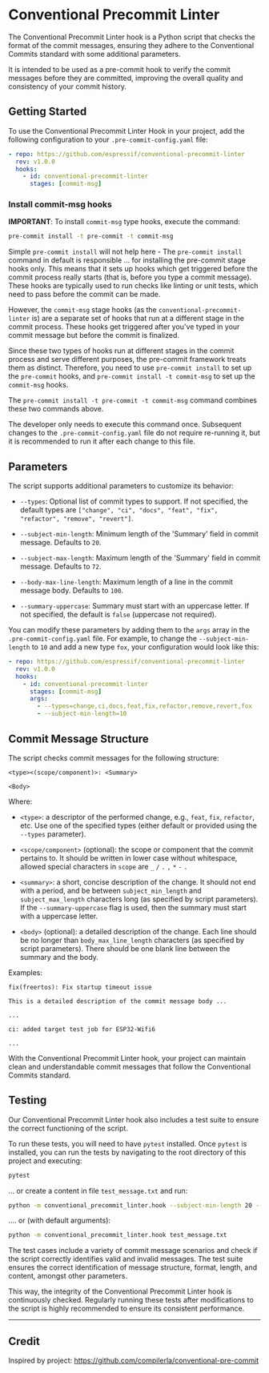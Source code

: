 # Conventional Precommit Linter

The Conventional Precommit Linter hook is a Python script that checks the format of the commit messages, ensuring they adhere to the Conventional Commits standard with some additional parameters.

It is intended to be used as a pre-commit hook to verify the commit messages before they are committed, improving the overall quality and consistency of your commit history.

## Getting Started

To use the Conventional Precommit Linter Hook in your project, add the following configuration to your `.pre-commit-config.yaml` file:

```yaml
- repo: https://github.com/espressif/conventional-precommit-linter
  rev: v1.0.0
  hooks:
    - id: conventional-precommit-linter
      stages: [commit-msg]
```

### Install commit-msg hooks
**IMPORTANT**: To install `commit-msg` type hooks, execute the command:
```sh
pre-commit install -t pre-commit -t commit-msg
```

Simple `pre-commit install` will not help here - The `pre-commit install` command in default is responsible ... for installing the pre-commit stage hooks only. This means that it sets up hooks which get triggered before the commit process really starts (that is, before you type a commit message). These hooks are typically used to run checks like linting or unit tests, which need to pass before the commit can be made.

However, the `commit-msg` stage hooks (as the `conventional-precommit-linter` is) are a separate set of hooks that run at a different stage in the commit process. These hooks get triggered after you've typed in your commit message but before the commit is finalized.

Since these two types of hooks run at different stages in the commit process and serve different purposes, the pre-commit framework treats them as distinct. Therefore, you need to use `pre-commit install` to set up the `pre-commit` hooks, and `pre-commit install -t commit-msg` to set up the `commit-msg` hooks.

The `pre-commit install -t pre-commit -t commit-msg` command combines these two commands above.

The developer only needs to execute this command once. Subsequent changes to the `.pre-commit-config.yaml` file do not require re-running it, but it is recommended to run it after each change to this file.


## Parameters

The script supports additional parameters to customize its behavior:

- `--types`: Optional list of commit types to support. If not specified, the default types are `["change", "ci", "docs", "feat", "fix", "refactor", "remove", "revert"]`.

- `--subject-min-length`: Minimum length of the 'Summary' field in commit message. Defaults to `20`.

- `--subject-max-length`: Maximum length of the 'Summary' field in commit message. Defaults to `72`.

- `--body-max-line-length`: Maximum length of a line in the commit message body. Defaults to `100`.

- `--summary-uppercase`: Summary must start with an uppercase letter. If not specified, the default is `false` (uppercase not required).

You can modify these parameters by adding them to the `args` array in the `.pre-commit-config.yaml` file. For example, to change the `--subject-min-length` to `10` and add a new type `fox`, your configuration would look like this:

```yaml
- repo: https://github.com/espressif/conventional-precommit-linter
  rev: v1.0.0
  hooks:
    - id: conventional-precommit-linter
      stages: [commit-msg]
      args:
        - --types=change,ci,docs,feat,fix,refactor,remove,revert,fox
        - --subject-min-length=10
```

## Commit Message Structure

The script checks commit messages for the following structure:

```text
<type><(scope/component)>: <Summary>

<Body>
```

Where:

- `<type>`: a descriptor of the performed change, e.g., `feat`, `fix`, `refactor`, etc. Use one of the specified types (either default or provided using the `--types` parameter).

- `<scope/component>` (optional): the scope or component that the commit pertains to. It should be written in lower case without whitespace, allowed special characters in `scope` are `_` `/` `.` `,` `*` `-` `.`

- `<summary>`: a short, concise description of the change. It should not end with a period, and be between `subject_min_length` and `subject_max_length` characters long (as specified by script parameters). If the `--summary-uppercase` flag is used, then the summary must start with a uppercase letter.

- `<body>` (optional): a detailed description of the change. Each line should be no longer than `body_max_line_length` characters (as specified by script parameters). There should be one blank line between the summary and the body.

Examples:

```text
fix(freertos): Fix startup timeout issue

This is a detailed description of the commit message body ...

...

ci: added target test job for ESP32-Wifi6

...
```

With the Conventional Precommit Linter hook, your project can maintain clean and understandable commit messages that follow the Conventional Commits standard.


## Testing

Our Conventional Precommit Linter hook also includes a test suite to ensure the correct functioning of the script.

To run these tests, you will need to have `pytest` installed. Once `pytest` is installed, you can run the tests by navigating to the root directory of this project and executing:

```sh
pytest
```
... or create a content in file `test_message.txt` and run:
```sh
python -m conventional_precommit_linter.hook --subject-min-length 20 --subject-max-length 72 --body-max-line-length 100 test_message.txt
```

.... or (with default arguments):
```sh
python -m conventional_precommit_linter.hook test_message.txt
```

The test cases include a variety of commit message scenarios and check if the script correctly identifies valid and invalid messages. The test suite ensures the correct identification of message structure, format, length, and content, amongst other parameters.

This way, the integrity of the Conventional Precommit Linter hook is continuously checked. Regularly running these tests after modifications to the script is highly recommended to ensure its consistent performance.

***


## Credit
Inspired by project: https://github.com/compilerla/conventional-pre-commit
